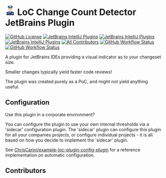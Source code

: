 # <img src="./src/main/resources/META-INF/pluginIcon.svg" width="32" /> LoC Change Count Detector JetBrains Plugin

[![GitHub License](https://img.shields.io/github/license/ChrisCarini/loc-change-count-detector-jetbrains-plugin?style=flat-square)](https://github.com/ChrisCarini/loc-change-count-detector-jetbrains-plugin/blob/main/LICENSE)
[![JetBrains IntelliJ Plugins](https://img.shields.io/jetbrains/plugin/v/19113-lines-of-code-change-observer?label=Latest%20Plugin%20Release&style=flat-square)](https://plugins.jetbrains.com/plugin/19113-lines-of-code-change-observer)
[![JetBrains IntelliJ Plugins](https://img.shields.io/jetbrains/plugin/r/rating/19113-lines-of-code-change-observer?style=flat-square)](https://plugins.jetbrains.com/plugin/19113-lines-of-code-change-observer)
[![JetBrains IntelliJ Plugins](https://img.shields.io/jetbrains/plugin/d/19113-lines-of-code-change-observer?style=flat-square)](https://plugins.jetbrains.com/plugin/19113-lines-of-code-change-observer)
[![All Contributors](https://img.shields.io/github/all-contributors/ChrisCarini/loc-change-count-detector-jetbrains-plugin?color=ee8449&style=flat-square)](#contributors)
[![GitHub Workflow Status](https://img.shields.io/github/actions/workflow/status/ChrisCarini/loc-change-count-detector-jetbrains-plugin/build.yml?branch=main&logo=GitHub&style=flat-square)](https://github.com/ChrisCarini/loc-change-count-detector-jetbrains-plugin/actions/workflows/build.yml)
[![GitHub Workflow Status](https://img.shields.io/github/actions/workflow/status/ChrisCarini/loc-change-count-detector-jetbrains-plugin/compatibility.yml?branch=main&label=IntelliJ%20Plugin%20Compatibility&logo=GitHub&style=flat-square)](https://github.com/ChrisCarini/loc-change-count-detector-jetbrains-plugin/actions/workflows/compatibility.yml)

<!-- Plugin description -->
A plugin for JetBrains IDEs providing a visual indicator as to your changeset size.

Smaller changes typically yield faster code reviews!
<!-- Plugin description end -->

The plugin was created purely as a PoC, and might not yield anything useful.

## Configuration

Use this plugin in a corporate environment?

You can configure the plugin to use your own internal thresholds via a 'sidecar' configuration plugin. The 'sidecar'
plugin can configure this plugin for all your companies projects, or configure individual projects - it is all based on
how you decide to implement the 'sidecar' plugin.

See [ChrisCarini/example-loc-plugin-config-plugin](https://github.com/ChrisCarini/example-loc-plugin-config-plugin/pulls?q=is%3Apr+is%3Aclosed+label%3A%22example+for+docs%22)
for a reference implementation on automatic configuration.

## Contributors

<!-- ALL-CONTRIBUTORS-LIST:START - Do not remove or modify this section -->
<!-- prettier-ignore-start -->
<!-- markdownlint-disable -->

<!-- markdownlint-restore -->
<!-- prettier-ignore-end -->

<!-- ALL-CONTRIBUTORS-LIST:END -->